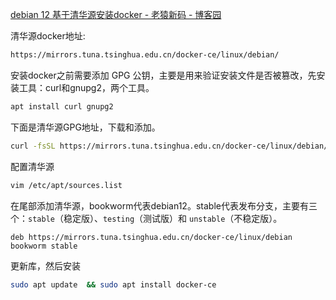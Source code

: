 
[debian 12 基于清华源安装docker - 老猿新码 - 博客园](https://www.cnblogs.com/netcore3/p/18281305)


清华源docker地址:

```bash
https://mirrors.tuna.tsinghua.edu.cn/docker-ce/linux/debian/
```

安装docker之前需要添加 GPG 公钥，主要是用来验证安装文件是否被篡改，先安装工具：curl和gnupg2，两个工具。

```bash
apt install curl gnupg2
```

下面是清华源GPG地址，下载和添加。

```bash
curl -fsSL https://mirrors.tuna.tsinghua.edu.cn/docker-ce/linux/debian/gpg |apt-key add -
```

配置清华源

```bash
vim /etc/apt/sources.list
```

在尾部添加清华源，bookworm代表debian12。stable代表发布分支，主要有三个：`stable`（稳定版）、`testing`（测试版）和 `unstable`（不稳定版）。

```shell
deb https://mirrors.tuna.tsinghua.edu.cn/docker-ce/linux/debian bookworm stable
```

更新库，然后安装

```bash
sudo apt update  && sudo apt install docker-ce
```

